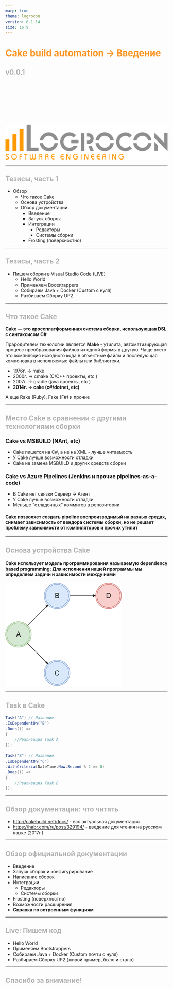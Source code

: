 ```yaml
---
marp: true
theme: logrocon
version: 0.1.14
size: 16:9
---
```

<!--
class:

    - invert

_backgroundImage: url(./assets/theme/media/image1.jpeg)
-->

# <!--fit--> Cake build automation → Введение

## v0.0.1

<!-- markdownlint-disable MD033 -->
<br /><br /><br /><br /><br /><br /><br />
<!-- markdownlint-enable MD033 -->

![width:500px](./assets/theme/media/image2.png)

<!-- markdownlint-disable MD033 -->
<style scoped>
h1 {

    color: #FC9524;

}
h2 {

    text-align: left;
    color: #B2B2B2;

}
p {
  text-align: left;
}
</style>
<!-- markdownlint-enable MD033 -->

---
<!--
backgroundColor: #FAFAFA
footer: Cake build automation → Введение
paginate: true
class:

    - lead

-->

## Тезисы, часть 1

* Обзор
  * Что такое Cake
  * Основа устройства
  * Обзор документации
    * Введение
    * Запуск сборок
    * Интеграции
      * Редакторы
      * Системы сборки
    * Frosting (поверхностно)

---

## Тезисы, часть 2

* Пишем сборки в Visual Studio Code (LIVE)
  * Hello World
  * Применяем Bootstrappers
  * Собираем Java + Docker (Custom с нуля)
  * Разбираем Сборку UP2

---
<!-- markdownlint-disable MD033 -->
<style scoped>
p {
  text-align: left;
}
</style>
<!-- markdownlint-enable MD033 -->

## Что такое Cake

**Cake — это кроссплатформенная система сборки, использующая DSL с синтаксисом C#**

Прародителем технологии является **Make** - утилита, автоматизирующая процесс преобразования файлов из одной формы в другую. Чаще всего это компиляция исходного кода в объектные файлы и последующая компоновка в исполняемые файлы или библиотеки.

* 1976г. → make
* 2000г. → cmake (C/C++ проекты, etc )
* 2007г. → gradle (java проекты, etc )
* **2014г. → cake (c#/dotnet, etc)**

А еще Rake (Ruby), Fake (F#) и прочие

---

## Место Cake в сравнении с другими технологиями сборки

### Cake vs MSBUILD (NAnt, etc)

* Cake пишется на C#, а не на XML - лучше читаемость
* У Cake лучше возможности отладки
* Cake не замена MSBUILD и других средств сборки

### Cake vs Azure Pipelines  (Jenkins и прочие pipelines-as-a-code)

* В Cake нет связки Сервер → Агент
* У Cake лучше возможности отладки
* Меньше "отладочных" коммитов в репозитории

#### Cake позволяет создать pipeline воспроизводимый на разных средах, снимает зависимость от вендора системы сборки, но не решает проблему зависимости от компиляторов и прочих утилит

---

## Основа устройства Cake

#### Сake использует модель программирования называемую dependency based programming: Для исполнения нашей программы мы определяем задачи и зависимости между ними

![width:500px](./assets/img/depend.png)

---
## Task в Cake

```csharp
Task("A") // Название
.IsDependentOn("B")
.Does(() =>
{
    //Реализация Task A
});

Task("B") // Название
.IsDependentOn("C")
.WithCriteria(DateTime.Now.Second % 2 == 0)
.Does(() =>
{
    //Реализация Task B
});
```
---

## Обзор документации: что читать
* http://cakebuild.net/docs/ - вся актуальная документация
* https://habr.com/ru/post/329194/ - введение для чтения на русском языке (2017г.)

---

## Обзор официальной документации

* Введение
* Запуск сборок и конфигурирование
* Написание сборок
* Интеграции
  * Редакторы
  * Системы сборки
* Frosting (поверхностно)
* Возможности расширения
* **Справка по встроенным функциям**

---

## Live: Пишем код

* Hello World
* Применяем Bootstrappers
* Собираем Java + Docker (Custom почти с нуля)
* Разбираем Сборку UP2 (живой пример, было и стало)

---

## <!--fit--> Спасибо за внимание!
